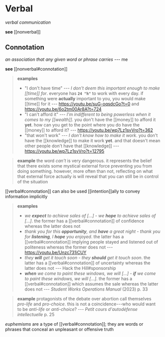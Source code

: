 # Verbal

_verbal communication_

**see** [[nonverbal]]

## Connotation

_an association that any given word or phrase carries_ --- me

**see** [[nonverbal#connotation]]

> **examples**
>
> - "I don't have time" --- _I don't deem this important enough to make [[time]] for_. everyone has **`24 "h"`** to work with every day. if something were **actually** important to you, you would make [[time]] for it --- <https://youtu.be/suG-oqsdcGo?t=0> and <https://youtu.be/6o2tm00Ar8A?t=724>
> - "I can't afford it" --- _I'm indifferent to being powerless when it comes to my [[wealth]]_. you don't have the [[money]] to afford it **yet**. how can you get to the point where you do have the [[money]] to afford it? --- <https://youtu.be/wp7Lz1svVro?t=362>
> - "that won't work" --- _I don't know how to make it work_. you don't have the [[knowledge]] to make it work **yet**. and that doesn't mean other people don't have that [[knowledge]] --- <https://youtu.be/wp7Lz1svVro?t=12795>

> **example** the word _can't_ is very dangerous. it represents the belief that there exists some mystical external force preventing you from doing something. however, more often than not, reflecting on what that external force actually is will reveal that you can still be in control of the situation

[[verbal#connotation]] can also be used [[intention]]ally to convey information implicitly

> **examples**
>
> - _we **expect** to achieve sales of [...]_ - _we **hope** to achieve sales of [...]_. the former has a [[verbal#connotation]] of confidence whereas the latter does not
> - _thank you for this **opportunity**, and **have** a great night_ - _thank you for **listening**, I **hope** you enjoyed_. the latter has a [[verbal#connotation]] implying people stayed and listened out of politeness whereas the former does not --- <https://youtu.be/Unzc731iCUY>
> - _they **will** get it touch soon_ - _they **should** get it touch soon_. the latter has a [[verbal#connotation]] of uncertainty whereas the latter does not --- Hack the Hill#sponsorship
> - _**when** we come to paint these windows, we will [...]_ - _**if** we come to paint these windows, we will [...]_. the former has a [[verbal#connotation]] which assumes the sale whereas the latter does not --- _Student Works Operations Manual_ (2023) p. 33

> **example** protagonists of the debate over abortion call themselves _pro-life_ and _pro-choice_. this is not a coincidence---who would want to be _anti-life_ or _anti-choice_? --- _Petit cours d'autodéfense intellectuelle_ p. 25

_euphemisms_ are a type of [[verbal#connotation]]; they are words or phrases that conceal an unpleasant or offensive truth
